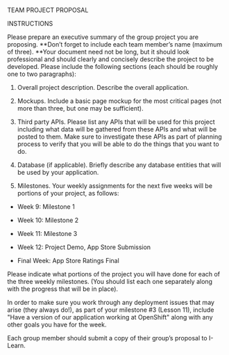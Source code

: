 TEAM PROJECT PROPOSAL

INSTRUCTIONS

Please prepare an executive summary of the group project you are
proposing. **Don’t forget to include each team member’s name (maximum of
three). **Your document need not be long, but it should look
professional and should clearly and concisely describe the project to be
developed. Please include the following sections (each should be roughly
one to two paragraphs):

1.  Overall project description. Describe the overall application.

2.  Mockups. Include a basic page mockup for the most critical pages
    (not more than three, but one may be sufficient).

3.  Third party APIs. Please list any APIs that will be used for this
    project including what data will be gathered from these APIs and
    what will be posted to them. Make sure to investigate these APIs as
    part of planning process to verify that you will be able to do the
    things that you want to do.

4.  Database (if applicable). Briefly describe any database entities
    that will be used by your application.

5.  Milestones. Your weekly assignments for the next five weeks will be
    portions of your project, as follows:

-   Week 9: Milestone 1

<!-- -->

-   Week 10: Milestone 2

<!-- -->

-   Week 11: Milestone 3

<!-- -->

-   Week 12: Project Demo, App Store Submission

<!-- -->

-   Final Week: App Store Ratings Final 

Please indicate what portions of the project you will have done for each
of the three weekly milestones. (You should list each one separately
along with the progress that will be in place).

In order to make sure you work through any deployment issues that may
arise (they always do!), as part of your milestone \#3 (Lesson 11),
include "Have a version of our application working at OpenShift" along
with any other goals you have for the week.

Each group member should submit a copy of their group’s proposal to
I-Learn.
